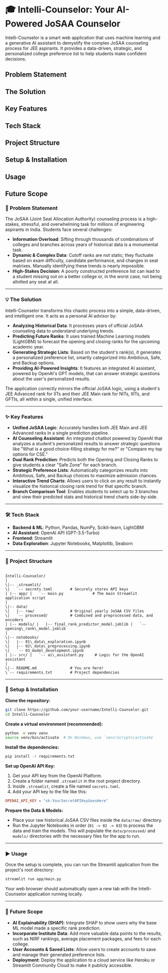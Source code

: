 # 🎓 Intelli-Counselor: Your AI-Powered JoSAA Counselor

Intelli-Counselor is a smart web application that uses machine learning and a generative AI assistant to demystify the complex JoSAA counseling process for JEE aspirants. It provides a data-driven, strategic, and personalized college preference list to help students make confident decisions.

## Problem Statement

## The Solution

## Key Features

## Tech Stack

## Project Structure

## Setup & Installation

## Usage

## Future Scope

### 🎯 Problem Statement
The JoSAA (Joint Seat Allocation Authority) counseling process is a high-stakes, stressful, and overwhelming task for millions of engineering aspirants in India. Students face several challenges:

- **Information Overload**: Sifting through thousands of combinations of colleges and branches across years of historical data is a monumental task.
- **Dynamic & Complex Data**: Cutoff ranks are not static; they fluctuate based on exam difficulty, candidate performance, and changes in seat matrixes. Manually identifying these trends is nearly impossible.
- **High-Stakes Decision**: A poorly constructed preference list can lead to a student missing out on a better college or, in the worst case, not being allotted any seat at all.

---

### 💡 The Solution
Intelli-Counselor transforms this chaotic process into a simple, data-driven, and intelligent one. It acts as a personal AI advisor by:

- **Analyzing Historical Data**: It processes years of official JoSAA counseling data to understand underlying trends.
- **Predicting Future Ranks**: It uses trained Machine Learning models (LightGBM) to forecast the opening and closing ranks for the upcoming academic year.
- **Generating Strategic Lists**: Based on the student's rank(s), it generates a personalized preference list, smartly categorized into Ambitious, Safe, and Backup options.
- **Providing AI-Powered Insights**: It features an integrated AI assistant, powered by OpenAI's GPT models, that can answer strategic questions about the user's personalized results.

The application correctly mirrors the official JoSAA logic, using a student's JEE Advanced rank for IITs and their JEE Main rank for NITs, IIITs, and GFTIs, all within a single, unified interface.

---

### ✨ Key Features
- **Unified JoSAA Logic**: Accurately handles both JEE Main and JEE Advanced ranks in a single prediction pipeline.
- **AI Counseling Assistant**: An integrated chatbot powered by OpenAI that analyzes a student's personalized results to answer strategic questions like "What is a good choice-filling strategy for me?" or "Compare my top options for CSE."
- **Dual Rank Prediction**: Predicts both the Opening and Closing Ranks to give students a clear "Safe Zone" for each branch.
- **Strategic Preference Lists**: Automatically categorizes results into Ambitious, Safe, and Backup choices to maximize admission chances.
- **Interactive Trend Charts**: Allows users to click on any result to instantly visualize the historical closing rank trend for that specific branch.
- **Branch Comparison Tool**: Enables students to select up to 3 branches and view their predicted stats and historical trend charts side-by-side.

---

### 🛠️ Tech Stack
- **Backend & ML**: Python, Pandas, NumPy, Scikit-learn, LightGBM  
- **AI Assistant**: OpenAI API (GPT-3.5-Turbo)  
- **Frontend**: Streamlit  
- **Data Exploration**: Jupyter Notebooks, Matplotlib, Seaborn  

---

### 📁 Project Structure
```

Intelli-Counselor/
|
\|-- .streamlit/
\|   `-- secrets.toml        # Securely stores API keys
| |-- app/ |   `-- main.py             # The main Streamlit application script
|
\|-- data/
\|   |-- raw/                # Original yearly JoSAA CSV files
\|   `-- processed/          # Combined and preprocessed data, and encoders
| |-- models/ |   |-- final_rank_predictor_model.joblib |   `-- opening\_rank\_model.joblib
|
\|-- notebooks/
\|   |-- 01\_data\_exploration.ipynb
\|   |-- 02\_data\_preprocessing.ipynb
\|   `-- 03_model_development.ipynb
| |-- src/ |   `-- ai\_assistant.py     # Logic for the OpenAI assistant
|
\|-- README.md               # You are here!
\`-- requirements.txt        # Project dependencies

````

---

### 🚀 Setup & Installation

**Clone the repository:**
```bash
git clone https://github.com/your-username/Intelli-Counselor.git
cd Intelli-Counselor
````

**Create a virtual environment (recommended):**

```bash
python -m venv venv
source venv/bin/activate  # On Windows, use `venv\Scripts\activate`
```

**Install the dependencies:**

```bash
pip install -r requirements.txt
```

**Set up OpenAI API Key:**

1. Get your API key from the OpenAI Platform.
2. Create a folder named `.streamlit` in the root project directory.
3. Inside `.streamlit`, create a file named `secrets.toml`.
4. Add your API key to the file like this:

```toml
OPENAI_API_KEY = "sk-YourSecretAPIKeyGoesHere"
```

**Prepare the Data & Models:**

* Place your raw historical JoSAA CSV files inside the `data/raw/` directory.
* Run the Jupyter Notebooks in order (`01 -> 02 -> 03`) to process the data and train the models.
  This will populate the `data/processed/` and `models/` directories with the necessary files for the app to run.

---

### ▶️ Usage

Once the setup is complete, you can run the Streamlit application from the project's root directory:

```bash
streamlit run app/main.py
```

Your web browser should automatically open a new tab with the Intelli-Counselor application running locally.

---

### 🔮 Future Scope

* **AI Explainability (SHAP)**: Integrate SHAP to show users why the base ML model made a specific rank prediction.
* **Incorporate Institute Data**: Add more valuable data points to the results, such as NIRF rankings, average placement packages, and fees for each college.
* **User Accounts & Saved Lists**: Allow users to create accounts to save and manage their generated preference lists.
* **Deployment**: Deploy the application to a cloud service like Heroku or Streamlit Community Cloud to make it publicly accessible.

